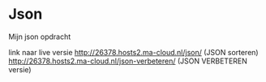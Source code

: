 # Json
 Mijn json opdracht

link naar live versie
http://26378.hosts2.ma-cloud.nl/json/ (JSON sorteren)
http://26378.hosts2.ma-cloud.nl/json-verbeteren/ (JSON VERBETEREN versie)

